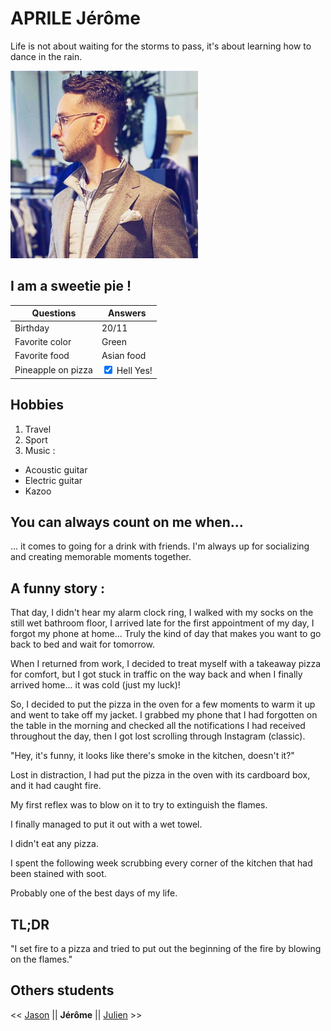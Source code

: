# APRILE Jérôme
Life is not about waiting for the storms to pass, it's about learning how to dance in the rain.

<img src="https://github.com/JeromeAprile/markdown-challenge/blob/main/image1.jpeg?raw=true" alt="Photo de profil" width="300" height="300">


## I am a sweetie pie !


| Questions           | Answers        |
|---------------------|----------------|
| Birthday            | 20/11          |
| Favorite color      | Green          |
| Favorite food       | Asian food     |
| Pineapple on pizza  | <input type="checkbox" checked> Hell Yes!|



## Hobbies
1. Travel
2. Sport
3. Music :
 - Acoustic guitar
 - Electric guitar
 - Kazoo

## You can always count on me when...
... it comes to going for a drink with friends. I'm always up for socializing and creating memorable moments together.

## A funny story :

That day, I didn't hear my alarm clock ring, I walked with my socks on the still wet bathroom floor, I arrived late for the first appointment of my day, I forgot my phone at home... Truly the kind of day that makes you want to go back to bed and wait for tomorrow.

When I returned from work, I decided to treat myself with a takeaway pizza for comfort, but I got stuck in traffic on the way back and when I finally arrived home... it was cold (just my luck)!

So, I decided to put the pizza in the oven for a few moments to warm it up and went to take off my jacket. I grabbed my phone that I had forgotten on the table in the morning and checked all the notifications I had received throughout the day, then I got lost scrolling through Instagram (classic).

"Hey, it's funny, it looks like there's smoke in the kitchen, doesn't it?"

Lost in distraction, I had put the pizza in the oven with its cardboard box, and it had caught fire.

My first reflex was to blow on it to try to extinguish the flames.

I finally managed to put it out with a wet towel.

I didn't eat any pizza.

I spent the following week scrubbing every corner of the kitchen that had been stained with soot.

Probably one of the best days of my life.

## TL;DR

"I set fire to a pizza and tried to put out the beginning of the fire by blowing on the flames."

## Others students

<< [Jason](https://github.com/J0K3RY-03/markdown-challenge#readme) || **Jérôme** || [Julien]() >>